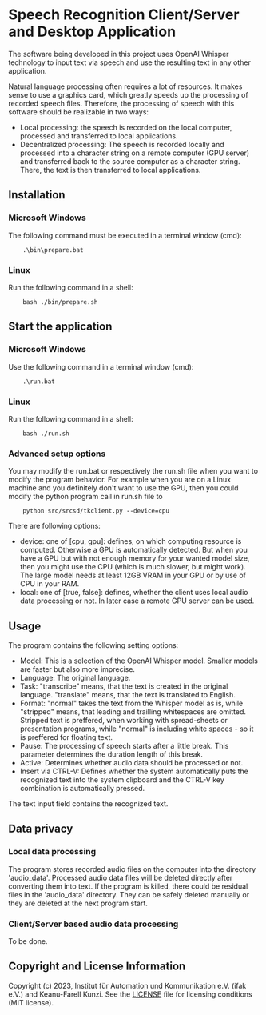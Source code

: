 # Speech Recognition Client/Server and Desktop Application

The software being developed in this project uses OpenAI Whisper technology to input text via speech and use the resulting text in any other application.

Natural language processing often requires a lot of resources. It makes sense to use a graphics card, which greatly speeds up the processing of recorded speech files. Therefore, the processing of speech with this software should be realizable in two ways:

- Local processing: the speech is recorded on the local computer, processed and transferred to local applications.
- Decentralized processing: The speech is recorded locally and processed into a character string on a remote computer (GPU server) and transferred back to the source computer as a character string. There, the text is then transferred to local applications.



## Installation

### Microsoft Windows

The following command must be executed in a terminal window (cmd):

```
    .\bin\prepare.bat
```

### Linux

Run the following command in a shell:

```
    bash ./bin/prepare.sh
```


## Start the application

### Microsoft Windows

Use the following command in a terminal window (cmd):

```
    .\run.bat
```

### Linux

Run the following command in a shell:

```
    bash ./run.sh
```

### Advanced setup options

You may modify the run.bat or respectively the run.sh file when you want to modify the program behavior.
For example when you are on a Linux machine and you definitely don't want to use the GPU, then you
could modify the python program call in run.sh file to

```
    python src/srcsd/tkclient.py --device=cpu
```

There are following options:

- device: one of [cpu, gpu]: defines, on which computing resource is computed. Otherwise a GPU is 
          automatically detected. But when you have a GPU but with not enough memory for your wanted
          model size, then you might use the CPU (which is much slower, but might work). The large
          model needs at least 12GB VRAM in your GPU or by use of CPU in your RAM.
- local: one of [true, false]: defines, whether the client uses local audio data processing or not.
          In later case a remote GPU server can be used.


## Usage

The program contains the following setting options:

- Model: This is a selection of the OpenAI Whisper model. Smaller models are faster but also more imprecise.
- Language: The original language.
- Task: "transcribe" means, that the text is created in the original language. "translate" means, that the text is translated to English.
- Format: "normal" takes the text from the Whisper model as is, while "stripped" means, that leading and trailling whitespaces are omitted. Stripped text is preffered, when working with spread-sheets or presentation programs, while "normal" is including white spaces - so it is preffered for floating text.
- Pause: The processing of speech starts after a little break. This parameter determines the duration length of this break.
- Active: Determines whether audio data should be processed or not.
- Insert via CTRL-V: Defines whether the system automatically puts the recognized text into the system clipboard and the CTRL-V key combination is automatically pressed.

The text input field contains the recognized text.


## Data privacy

### Local data processing

The program stores recorded audio files on the computer into the directory 'audio_data'.
Processed audio data files will be deleted directly after converting them into text.
If the program is killed, there could be residual files in the 'audio_data' directory.
They can be safely deleted manually or they are deleted at the next program start.

### Client/Server based audio data processing

To be done.


## Copyright and License Information

Copyright (c) 2023, Institut für Automation und Kommunikation e.V. (ifak e.V.) and Keanu-Farell Kunzi.
See the [LICENSE](./LICENSE) file for licensing conditions (MIT license).